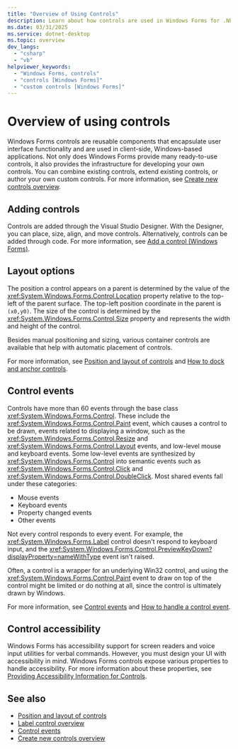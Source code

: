 ```yaml
---
title: "Overview of Using Controls"
description: Learn about how controls are used in Windows Forms for .NET. Controls are reusable components that provide functionality to the user. Many ready-to-use controls are provided. You can also make new controls.
ms.date: 03/31/2025
ms.service: dotnet-desktop
ms.topic: overview
dev_langs: 
  - "csharp"
  - "vb"
helpviewer_keywords: 
  - "Windows Forms, controls"
  - "controls [Windows Forms]"
  - "custom controls [Windows Forms]"
---
```

# Overview of using controls

Windows Forms controls are reusable components that encapsulate user interface functionality and are used in client-side, Windows-based applications. Not only does Windows Forms provide many ready-to-use controls, it also provides the infrastructure for developing your own controls. You can combine existing controls, extend existing controls, or author your own custom controls. For more information, see [Create new controls overview](../controls-design/overview.md).

## Adding controls

Controls are added through the Visual Studio Designer. With the Designer, you can place, size, align, and move controls. Alternatively, controls can be added through code. For more information, see [Add a control (Windows Forms)](how-to-add-to-a-form.md).

## Layout options

The position a control appears on a parent is determined by the value of the <xref:System.Windows.Forms.Control.Location> property relative to the top-left of the parent surface. The top-left position coordinate in the parent is `(x0,y0)`. The size of the control is determined by the <xref:System.Windows.Forms.Control.Size> property and represents the width and height of the control.

Besides manual positioning and sizing, various container controls are available that help with automatic placement of controls.

For more information, see [Position and layout of controls](layout.md) and [How to dock and anchor controls](how-to-dock-and-anchor.md).

## Control events

Controls have more than 60 events through the base class <xref:System.Windows.Forms.Control>. These include the <xref:System.Windows.Forms.Control.Paint> event, which causes a control to be drawn, events related to displaying a window, such as the <xref:System.Windows.Forms.Control.Resize> and <xref:System.Windows.Forms.Control.Layout> events, and low-level mouse and keyboard events. Some low-level events are synthesized by <xref:System.Windows.Forms.Control> into semantic events such as <xref:System.Windows.Forms.Control.Click> and <xref:System.Windows.Forms.Control.DoubleClick>. Most shared events fall under these categories:

- Mouse events
- Keyboard events
- Property changed events
- Other events

Not every control responds to every event. For example, the <xref:System.Windows.Forms.Label> control doesn't respond to keyboard input, and the <xref:System.Windows.Forms.Control.PreviewKeyDown?displayProperty=nameWithType> event isn't raised.

Often, a control is a wrapper for an underlying Win32 control, and using the <xref:System.Windows.Forms.Control.Paint> event to draw on top of the control might be limited or do nothing at all, since the control is ultimately drawn by Windows.

For more information, see [Control events](events.md) and [How to handle a control event](how-to-add-an-event-handler.md).

## Control accessibility

Windows Forms has accessibility support for screen readers and voice input utilities for verbal commands. However, you must design your UI with accessibility in mind. Windows Forms controls expose various properties to handle accessibility. For more information about these properties, see [Providing Accessibility Information for Controls](provide-accessibility-information.md).

## See also

- [Position and layout of controls](layout.md)
- [Label control overview](labels.md)
- [Control events](events.md)
- [Create new controls overview](../controls-design/overview.md)

